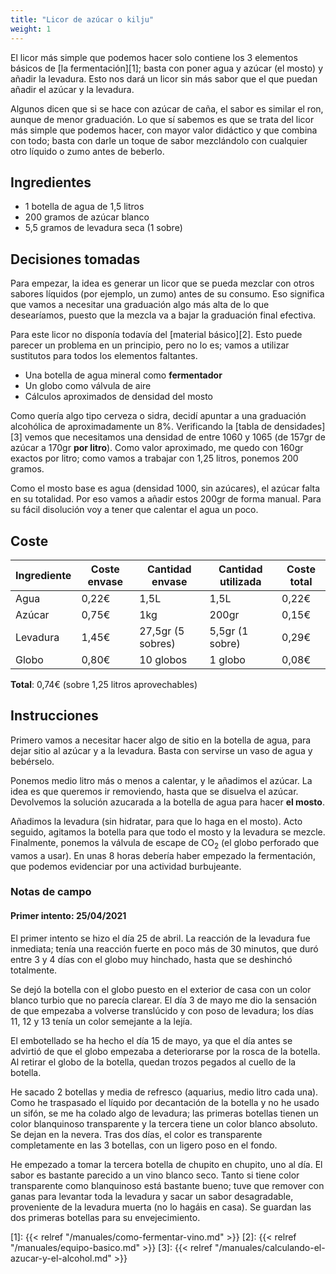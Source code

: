 ```yaml
---
title: "Licor de azúcar o kilju"
weight: 1
---
```


El licor más simple que podemos hacer solo contiene los 3 elementos básicos
de [la fermentación][1]; basta con poner agua y azúcar (el mosto) y añadir
la levadura. Esto nos dará un licor sin más sabor que el que puedan añadir
el azúcar y la levadura.

Algunos dicen que si se hace con azúcar de caña, el sabor es similar el ron,
aunque de menor graduación. Lo que sí sabemos es que se trata del licor más
simple que podemos hacer, con mayor valor didáctico y que combina con todo;
basta con darle un toque de sabor mezclándolo con cualquier otro líquido o
zumo antes de beberlo.

## Ingredientes

* 1 botella de agua de 1,5 litros
* 200 gramos de azúcar blanco
* 5,5 gramos de levadura seca (1 sobre)

## Decisiones tomadas

Para empezar, la idea es generar un licor que se pueda mezclar con otros sabores
líquidos (por ejemplo, un zumo) antes de su consumo. Eso significa que vamos a
necesitar una graduación algo más alta de lo que desearíamos, puesto que la mezcla
va a bajar la graduación final efectiva.

Para este licor no disponía todavía del [material básico][2]. Esto puede parecer
un problema en un principio, pero no lo es; vamos a utilizar sustitutos para
todos los elementos faltantes.

* Una botella de agua mineral como **fermentador**
* Un globo como válvula de aire
* Cálculos aproximados de densidad del mosto

Como quería algo tipo cerveza o sidra, decidí apuntar a una graduación alcohólica
de aproximadamente un 8%. Verificando la [tabla de densidades][3] vemos que
necesitamos una densidad de entre 1060 y 1065 (de 157gr de azúcar a 170gr **por
litro**). Como valor aproximado, me quedo con 160gr exactos por litro; como vamos
a trabajar con 1,25 litros, ponemos 200 gramos.

Como el mosto base es agua (densidad 1000, sin azúcares), el azúcar falta en su
totalidad. Por eso vamos a añadir estos 200gr de forma manual. Para su fácil
disolución voy a tener que calentar el agua un poco.

## Coste

| Ingrediente | Coste envase | Cantidad envase   | Cantidad utilizada | Coste total |
|-------------|--------------|-------------------|--------------------|-------------|
| Agua        | 0,22€        | 1,5L              | 1,5L               | 0,22€       |
| Azúcar      | 0,75€        | 1kg               | 200gr              | 0,15€       |
| Levadura    | 1,45€        | 27,5gr (5 sobres) | 5,5gr (1 sobre)    | 0,29€       |
| Globo       | 0,80€        | 10 globos         | 1 globo            | 0,08€       |

**Total**: 0,74€ (sobre 1,25 litros aprovechables)

## Instrucciones

Primero vamos a necesitar hacer algo de sitio en la botella de agua, para dejar
sitio al azúcar y a la levadura. Basta con servirse un vaso de agua y bebérselo.

Ponemos medio litro más o menos a calentar, y le añadimos el azúcar. La idea es
que queremos ir removiendo, hasta que se disuelva el azúcar. Devolvemos la
solución azucarada a la botella de agua para hacer **el mosto**.

Añadimos la levadura (sin hidratar, para que lo haga en el mosto). Acto seguido,
agitamos la botella para que todo el mosto y la levadura se mezcle. Finalmente,
ponemos la válvula de escape de CO<sub>2</sub> (el globo perforado que vamos a
usar). En unas 8 horas debería haber empezado la fermentación, que podemos
evidenciar por una actividad burbujeante.

### Notas de campo

#### Primer intento: 25/04/2021

El primer intento se hizo el día 25 de abril. La reacción de la levadura fue
inmediata; tenía una reacción fuerte en poco más de 30 minutos, que duró entre
3 y 4 días con el globo muy hinchado, hasta que se deshinchó totalmente.

Se dejó la botella con el globo puesto en el exterior de casa con un color blanco
turbio que no parecía clarear. El día 3 de mayo me dio la sensación de que
empezaba a volverse translúcido y con poso de levadura; los días 11, 12 y 13 tenía
un color semejante a la lejía.

El embotellado se ha hecho el día 15 de mayo, ya que el día antes se advirtió de
que el globo empezaba a deteriorarse por la rosca de la botella. Al retirar el
globo de la botella, quedan trozos pegados al cuello de la botella.

He sacado 2 botellas y media de refresco (aquarius, medio litro cada una). Como
he traspasado el líquido por decantación de la botella y no he usado un sifón, se
me ha colado algo de levadura; las primeras botellas tienen un color blanquinoso
transparente y la tercera tiene un color blanco absoluto. Se dejan en la nevera.
Tras dos días, el color es transparente completamente en las 3 botellas, con un
ligero poso en el fondo.

He empezado a tomar la tercera botella de chupito en chupito, uno al día. El
sabor es bastante parecido a un vino blanco seco. Tanto si tiene color transparente
como blanquinoso está bastante bueno; tuve que remover con ganas para levantar
toda la levadura y sacar un sabor desagradable, proveniente de la levadura muerta
(no lo hagáis en casa). Se guardan las dos primeras botellas para su envejecimiento.

[1]: {{< relref "/manuales/como-fermentar-vino.md" >}}
[2]: {{< relref "/manuales/equipo-basico.md" >}}
[3]: {{< relref "/manuales/calculando-el-azucar-y-el-alcohol.md" >}}
